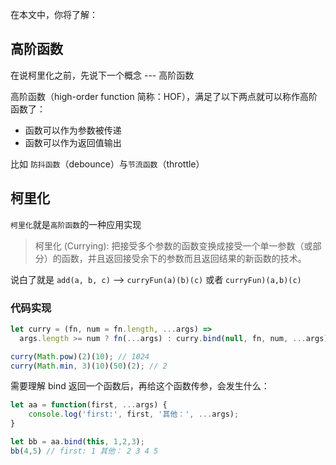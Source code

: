 在本文中，你将了解：

## 高阶函数

在说柯里化之前，先说下一个概念 --- 高阶函数

高阶函数（high-order function 简称：HOF），满足了以下两点就可以称作高阶函数了：

- 函数可以作为参数被传递
- 函数可以作为返回值输出

比如 `防抖函数`（debounce）与`节流函数`（throttle）

## 柯里化

`柯里化`就是`高阶函数`的一种应用实现

> 柯里化 (Currying): 把接受多个参数的函数变换成接受一个单一参数（或部分）的函数，并且返回接受余下的参数而且返回结果的新函数的技术。

说白了就是 `add(a, b, c)` --> `curryFun(a)(b)(c)` 或者 `curryFun)(a,b)(c)`

### 代码实现

```js
let curry = (fn, num = fn.length, ...args) => 
  args.length >= num ? fn(...args) : curry.bind(null, fn, num, ...args);

curry(Math.pow)(2)(10); // 1024
curry(Math.min, 3)(10)(50)(2); // 2
```

需要理解 bind 返回一个函数后，再给这个函数传参，会发生什么：

```js
let aa = function(first, ...args) {
    console.log('first:', first, '其他：', ...args);
}

let bb = aa.bind(this, 1,2,3);
bb(4,5) // first: 1 其他： 2 3 4 5
```